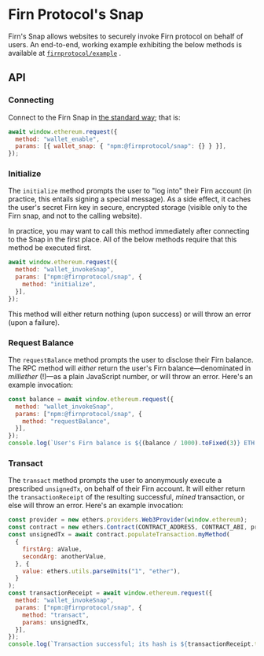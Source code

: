 # Firn Protocol's Snap

Firn's Snap allows websites to securely invoke Firn protocol on behalf of users. An end-to-end, working example
exhibiting the below methods is available at [`firnprotocol/example`](https://github.com/firnprotocol/example)
.

## API

### Connecting

Connect to the Firn Snap
in [the standard way](https://docs.metamask.io/guide/snaps-development-guide.html#the-snap-source-code); that is:

```javascript
await window.ethereum.request({
  method: "wallet_enable",
  params: [{ wallet_snap: { "npm:@firnprotocol/snap": {} } }],
});
```

### Initialize

The `initialize` method prompts the user to "log into" their Firn account (in practice, this entails signing a special
message). As a side effect, it caches the user's secret Firn key in secure, encrypted storage (visible only to the Firn
snap, and not to the calling website).

In practice, you may want to call this method immediately after connecting to the Snap in the first place. All of the below methods require that this method be executed first.

```javascript
await window.ethereum.request({
  method: "wallet_invokeSnap",
  params: ["npm:@firnprotocol/snap", {
    method: "initialize",
  }],
});
```

This method will either return nothing (upon success) or will throw an error (upon a failure).

### Request Balance

The `requestBalance` method prompts the user to disclose their Firn balance. The RPC method will _either_ return the
user's Firn balance—denominated in _milliether_ (!)—as a plain JavaScript number, or will throw an error. Here's an example
invocation:

```javascript
const balance = await window.ethereum.request({
  method: "wallet_invokeSnap",
  params: ["npm:@firnprotocol/snap", {
    method: "requestBalance",
  }],
});
console.log(`User's Firn balance is ${(balance / 1000).toFixed(3)} ETH.`);
```

### Transact

The `transact` method prompts the user to anonymously execute a prescribed `unsignedTx`, on behalf of their
Firn account. It will either return the `transactionReceipt` of the resulting successful, _mined_ transaction, or else will throw
an error. Here's an example invocation:

```javascript
const provider = new ethers.providers.Web3Provider(window.ethereum);
const contract = new ethers.Contract(CONTRACT_ADDRESS, CONTRACT_ABI, provider);
const unsignedTx = await contract.populateTransaction.myMethod(
  {
    firstArg: aValue,
    secondArg: anotherValue,
  }, {
    value: ethers.utils.parseUnits("1", "ether"),
  }
);
const transactionReceipt = await window.ethereum.request({
  method: "wallet_invokeSnap",
  params: ["npm:@firnprotocol/snap", {
    method: "transact",
    params: unsignedTx,
  }],
});
console.log(`Transaction successful; its hash is ${transactionReceipt.transactionHash}.`);
```
